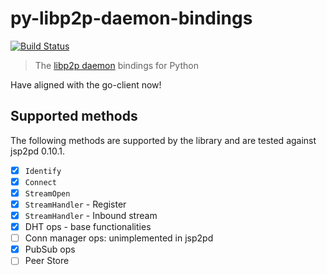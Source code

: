 # py-libp2p-daemon-bindings

[![Build Status](https://circleci.com/gh/mhchia/py-libp2p-daemon-bindings/tree/master.svg?style=shield)](https://circleci.com/gh/mhchia/py-libp2p-daemon-bindings/tree/master)

> The [libp2p daemon](https://github.com/libp2p/go-libp2p-daemon) bindings for Python

Have aligned with the go-client now!

## Supported methods

The following methods are supported by the library and are tested against jsp2pd 0.10.1.

- [x] `Identify`
- [x] `Connect`
- [x] `StreamOpen`
- [x] `StreamHandler` - Register
- [x] `StreamHandler` - Inbound stream
- [x] DHT ops - base functionalities
- [ ] Conn manager ops: unimplemented in jsp2pd
- [x] PubSub ops
- [ ] Peer Store
